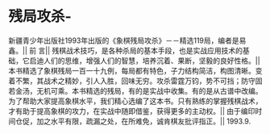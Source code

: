# 残局攻杀-

新疆青少年出版社1993年出版的《象棋残局攻杀》－－精选119局，编者是易鑫。||                         前         言||    残棋战术技巧，是各种杀局的基本手段，也是实战应用技术的基础，它启迪人们的思维，增强人们的智慧，培养沉着、果断，坚毅的良好性格。||    本书精选了象棋残局一百一十九例，每局都有特色，子力结构简洁，构图清晰。变着不繁，其战术之精妙，引人入胜，回味无穷。攻杀雷霆万钧，势不可挡；防守固若金汤，无机可乘。本书精选的残局，有的是实战中收集。有的是从古谱中改编。为了帮助大家提高象棋水平，我们精心选编了这本书。只有熟练的掌握残棋战术，才有助于提高象棋的攻力，在实战中随即借鉴，获得更多的主动权。||    由于编印时间仓促，加之水平有限，疏漏之处，在所难免，诚肯棋友批评指正。||                                      1993.9.